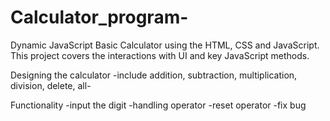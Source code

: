# Calculator_program-

Dynamic JavaScript Basic Calculator using the HTML, CSS and JavaScript.
 This project covers the interactions with UI and key JavaScript methods.

 Designing the calculator
 -include addition, subtraction, multiplication, division, delete, all-
 
 Functionality
 -input the digit
 -handling operator
 -reset operator
 -fix bug



